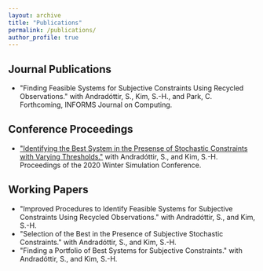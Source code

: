 ```yaml
---
layout: archive
title: "Publications"
permalink: /publications/
author_profile: true
---
```


## Journal Publications
* "Finding Feasible Systems for Subjective Constraints Using Recycled Observations." with Andradóttir, S., Kim, S.-H., and Park, C. Forthcoming, INFORMS Journal on Computing. 

## Conference Proceedings
* ["Identifying the Best System in the Presense of Stochastic Constraints with Varying Thresholds."](https://ieeexplore.ieee.org/abstract/document/9384097) with Andradóttir, S., and Kim, S.-H. Proceedings of the 2020 Winter Simulation Conference. 

## Working Papers
* "Improved Procedures to Identify Feasible Systems for Subjective Constraints Using Recycled Observations." with Andradóttir, S., and Kim, S.-H.
* "Selection of the Best in the Presence of Subjective Stochastic Constraints." with Andradóttir, S., and Kim, S.-H.
* "Finding a Portfolio of Best Systems for Subjective Constraints." with Andradóttir, S., and Kim, S.-H.

